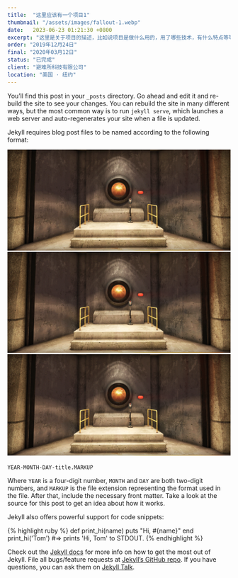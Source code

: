 ```yaml
---
title:  "这里应该有一个项目1"
thumbnail: "/assets/images/fallout-1.webp"
date:   2023-06-23 01:21:30 +0800
excerpt: "这里是关于项目的描述，比如说项目是做什么用的，用了哪些技术，有什么特点等等。剩下这些是字数补丁，用于填充区块，不至于区块文字显得太少。"
order: "2019年12月24日"
final: "2020年03月12日"
status: "已完成"
client: "避难所科技有限公司"
location: "美国 · 纽约"
---
```


You’ll find this post in your `_posts` directory. Go ahead and edit it and re-build the site to see your changes. You can rebuild the site in many different ways, but the most common way is to run `jekyll serve`, which launches a web server and auto-regenerates your site when a file is updated.

Jekyll requires blog post files to be named according to the following format:

<div class="img">
<img src="/assets/images/fallout-1.png">
<img src="/assets/images/fallout-1.png">
<img src="/assets/images/fallout-1.png">
</div>

`YEAR-MONTH-DAY-title.MARKUP`

Where `YEAR` is a four-digit number, `MONTH` and `DAY` are both two-digit numbers, and `MARKUP` is the file extension representing the format used in the file. After that, include the necessary front matter. Take a look at the source for this post to get an idea about how it works.

Jekyll also offers powerful support for code snippets:

{% highlight ruby %}
def print_hi(name)
puts "Hi, #{name}"
end
print_hi('Tom')
#=> prints 'Hi, Tom' to STDOUT.
{% endhighlight %}

Check out the [Jekyll docs][jekyll-docs] for more info on how to get the most out of Jekyll. File all bugs/feature requests at [Jekyll’s GitHub repo][jekyll-gh]. If you have questions, you can ask them on [Jekyll Talk][jekyll-talk].

[jekyll-docs]: https://jekyllrb.com/docs/home
[jekyll-gh]:   https://github.com/jekyll/jekyll
[jekyll-talk]: https://talk.jekyllrb.com/
